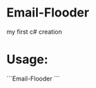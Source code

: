 # Email-Flooder
my first c# creation

<h1>Usage:</h1>
```Email-Flooder <email address to send from> <email address to flood>```

